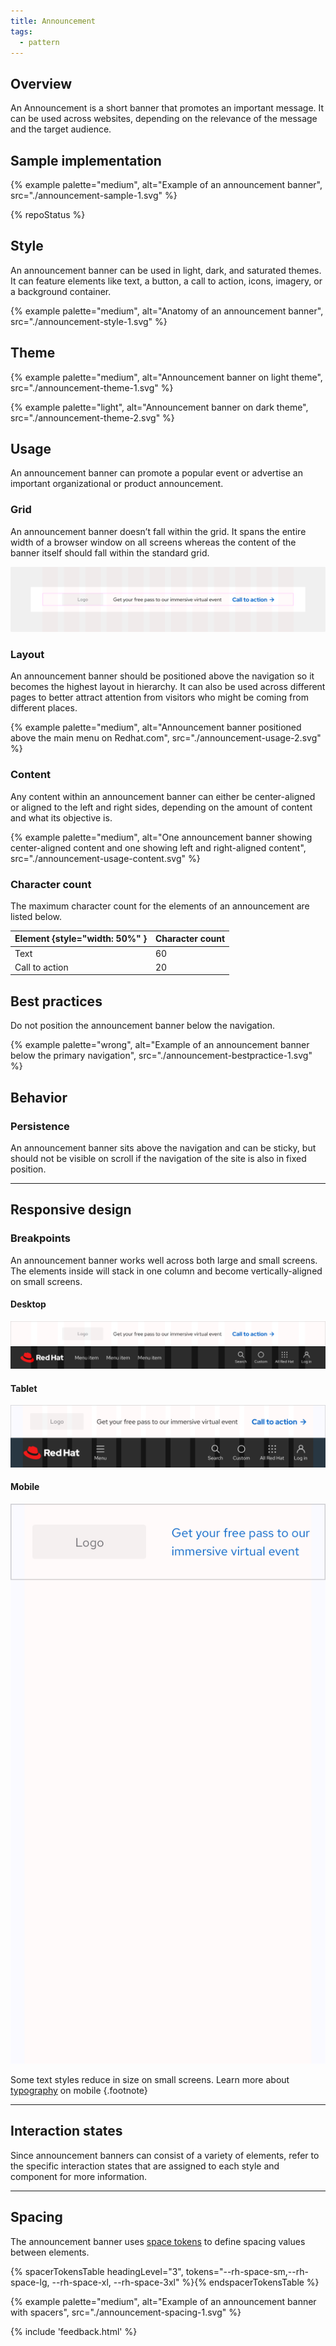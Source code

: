```yaml
---
title: Announcement
tags:
  - pattern
---
```


## Overview

An Announcement is a short banner that promotes an important message. It can be 
used across websites, depending on the relevance of the message and the target 
audience.

## Sample implementation

{% example palette="medium",
           alt="Example of an announcement banner",
           src="./announcement-sample-1.svg" %}

{% repoStatus %}

## Style

An announcement banner can be used in light, dark, and saturated themes. It can 
feature elements like text, a button, a call to action, icons, imagery, or a 
background container.

{% example palette="medium",
           alt="Anatomy of an announcement banner",
           src="./announcement-style-1.svg" %}

## Theme

{% example palette="medium",
           alt="Announcement banner on light theme",
           src="./announcement-theme-1.svg" %}

{% example palette="light",
           alt="Announcement banner on dark theme",
           src="./announcement-theme-2.svg" %}

## Usage

An announcement banner can promote a popular event or advertise an important 
organizational or product announcement.

### Grid

An announcement banner doesn’t fall within the grid. It spans the entire width 
of a browser window on all screens whereas the content of the banner itself 
should fall within the standard grid.

![Announcement banner spanning entire width of browser window](./announcement-usage-1.svg)

### Layout

An announcement banner should be positioned above the navigation so it becomes 
the highest layout in hierarchy. It can also be used across different pages to 
better attract attention from visitors who might be coming from different 
places.

{% example palette="medium",
           alt="Announcement banner positioned above the main menu on Redhat.com",
           src="./announcement-usage-2.svg" %}

### Content

Any content within an announcement banner can either be center-aligned or 
aligned to the left and right sides, depending on the amount of content and what 
its objective is.

{% example palette="medium",
           alt="One announcement banner showing center-aligned content and one showing left and right-aligned content",
           src="./announcement-usage-content.svg" %}

### Character count
The maximum character count for the elements of an announcement are listed below.

| Element {style="width: 50%" } | Character count |
|-------------------------------|-----------------|
| Text                          | 60              |
| Call to action                | 20              | 

## Best practices

Do not position the announcement banner below the navigation.

{% example palette="wrong",
           alt="Example of an announcement banner below the primary navigation",
           src="./announcement-bestpractice-1.svg" %}

## Behavior

### Persistence

An announcement banner sits above the navigation and can be sticky, but should 
not be visible on scroll if the navigation of the site is also in fixed 
position.

<hr class="margin-top--10 margin-bottom--10">

## Responsive design

### Breakpoints

An announcement banner works well across both large and small screens. The 
elements inside will stack in one column and become vertically-aligned on small 
screens.

#### Desktop

![Example of an announcement banner on desktop](./announcement-responsive-1.svg)

#### Tablet

![Example of an announcement banner on tablet](./announcement-responsive-2.svg)

#### Mobile

![Example of an announcement banner on mobile](./announcement-responsive-3.svg)


Some text styles reduce in size on small screens. Learn more about 
[typography](../../foundations/typography) on mobile {.footnote}

<hr class="margin-top--10 margin-bottom--10">

## Interaction states

Since announcement banners can consist of a variety of elements, refer to the specific interaction states that are assigned to each style and component for more information.

<hr class="margin-top--10 margin-bottom--9">

## Spacing

The announcement banner uses [space tokens](/tokens/space/) to define spacing values between elements.

{% spacerTokensTable headingLevel="3", tokens="--rh-space-sm,--rh-space-lg, --rh-space-xl, --rh-space-3xl" %}{% endspacerTokensTable %}

{% example palette="medium",
           alt="Example of an announcement banner with spacers",
           src="./announcement-spacing-1.svg"  %}

{% include 'feedback.html' %}













